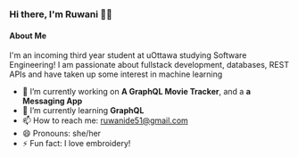 ### Hi there, I'm Ruwani 👋🏽

#### About Me

I'm an incoming third year student at uOttawa studying Software Engineering! I am passionate about fullstack development, databases, REST APIs and have taken up some interest in machine learning

- 🔭 I’m currently working on <strong>A GraphQL Movie Tracker</strong>, and a <strong>a Messaging App</strong>
- 🌱 I’m currently learning <strong>GraphQL</strong>
- 📫 How to reach me: ruwanide51@gmail.com
- 😄 Pronouns: she/her
- ⚡ Fun fact: I love embroidery!
